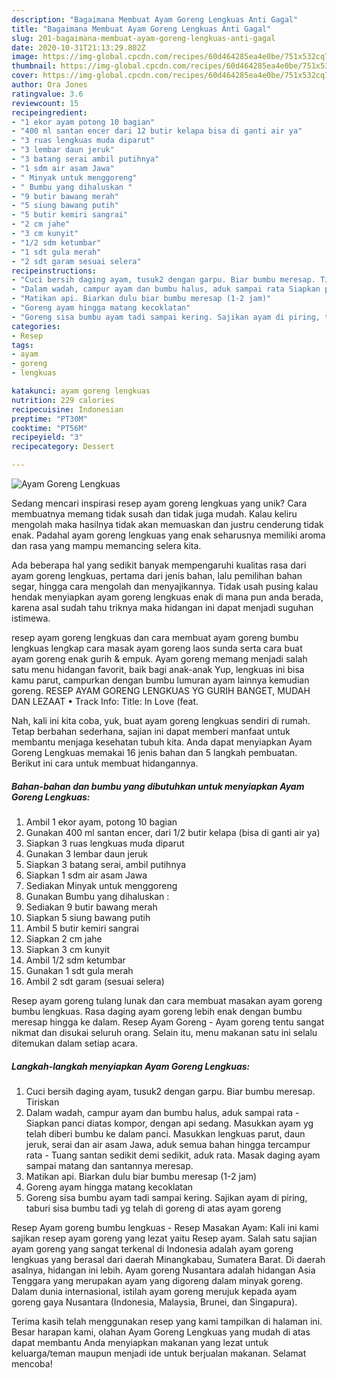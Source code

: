 ```yaml
---
description: "Bagaimana Membuat Ayam Goreng Lengkuas Anti Gagal"
title: "Bagaimana Membuat Ayam Goreng Lengkuas Anti Gagal"
slug: 201-bagaimana-membuat-ayam-goreng-lengkuas-anti-gagal
date: 2020-10-31T21:13:29.802Z
image: https://img-global.cpcdn.com/recipes/60d464285ea4e0be/751x532cq70/ayam-goreng-lengkuas-foto-resep-utama.jpg
thumbnail: https://img-global.cpcdn.com/recipes/60d464285ea4e0be/751x532cq70/ayam-goreng-lengkuas-foto-resep-utama.jpg
cover: https://img-global.cpcdn.com/recipes/60d464285ea4e0be/751x532cq70/ayam-goreng-lengkuas-foto-resep-utama.jpg
author: Ora Jones
ratingvalue: 3.6
reviewcount: 15
recipeingredient:
- "1 ekor ayam potong 10 bagian"
- "400 ml santan encer dari 12 butir kelapa bisa di ganti air ya"
- "3 ruas lengkuas muda diparut"
- "3 lembar daun jeruk"
- "3 batang serai ambil putihnya"
- "1 sdm air asam Jawa"
- " Minyak untuk menggoreng"
- " Bumbu yang dihaluskan "
- "9 butir bawang merah"
- "5 siung bawang putih"
- "5 butir kemiri sangrai"
- "2 cm jahe"
- "3 cm kunyit"
- "1/2 sdm ketumbar"
- "1 sdt gula merah"
- "2 sdt garam sesuai selera"
recipeinstructions:
- "Cuci bersih daging ayam, tusuk2 dengan garpu. Biar bumbu meresap. Tiriskan"
- "Dalam wadah, campur ayam dan bumbu halus, aduk sampai rata Siapkan panci diatas kompor, dengan api sedang. Masukkan ayam yg telah diberi bumbu ke dalam panci. Masukkan lengkuas parut, daun jeruk, serai dan air asam Jawa, aduk semua bahan hingga tercampur rata Tuang santan sedikit demi sedikit, aduk rata. Masak daging ayam sampai matang dan santannya meresap."
- "Matikan api. Biarkan dulu biar bumbu meresap (1-2 jam)"
- "Goreng ayam hingga matang kecoklatan"
- "Goreng sisa bumbu ayam tadi sampai kering. Sajikan ayam di piring, taburi sisa bumbu tadi yg telah di goreng di atas ayam goreng"
categories:
- Resep
tags:
- ayam
- goreng
- lengkuas

katakunci: ayam goreng lengkuas 
nutrition: 229 calories
recipecuisine: Indonesian
preptime: "PT30M"
cooktime: "PT56M"
recipeyield: "3"
recipecategory: Dessert

---
```



![Ayam Goreng Lengkuas](https://img-global.cpcdn.com/recipes/60d464285ea4e0be/751x532cq70/ayam-goreng-lengkuas-foto-resep-utama.jpg)

Sedang mencari inspirasi resep ayam goreng lengkuas yang unik? Cara membuatnya memang tidak susah dan tidak juga mudah. Kalau keliru mengolah maka hasilnya tidak akan memuaskan dan justru cenderung tidak enak. Padahal ayam goreng lengkuas yang enak seharusnya memiliki aroma dan rasa yang mampu memancing selera kita.

Ada beberapa hal yang sedikit banyak mempengaruhi kualitas rasa dari ayam goreng lengkuas, pertama dari jenis bahan, lalu pemilihan bahan segar, hingga cara mengolah dan menyajikannya. Tidak usah pusing kalau hendak menyiapkan ayam goreng lengkuas enak di mana pun anda berada, karena asal sudah tahu triknya maka hidangan ini dapat menjadi suguhan istimewa.

resep ayam goreng lengkuas dan cara membuat ayam goreng bumbu lengkuas lengkap cara masak ayam goreng laos sunda serta cara buat ayam goreng enak gurih &amp; empuk. Ayam goreng memang menjadi salah satu menu hidangan favorit, baik bagi anak-anak Yup, lengkuas ini bisa kamu parut, campurkan dengan bumbu lumuran ayam lainnya kemudian goreng. RESEP AYAM GORENG LENGKUAS YG GURIH BANGET, MUDAH DAN LEZAAT • Track Info: Title: In Love (feat.


Nah, kali ini kita coba, yuk, buat ayam goreng lengkuas sendiri di rumah. Tetap berbahan sederhana, sajian ini dapat memberi manfaat untuk membantu menjaga kesehatan tubuh kita. Anda dapat menyiapkan Ayam Goreng Lengkuas memakai 16 jenis bahan dan 5 langkah pembuatan. Berikut ini cara untuk membuat hidangannya.

<!--inarticleads1-->

##### Bahan-bahan dan bumbu yang dibutuhkan untuk menyiapkan Ayam Goreng Lengkuas:

1. Ambil 1 ekor ayam, potong 10 bagian
1. Gunakan 400 ml santan encer, dari 1/2 butir kelapa (bisa di ganti air ya)
1. Siapkan 3 ruas lengkuas muda diparut
1. Gunakan 3 lembar daun jeruk
1. Siapkan 3 batang serai, ambil putihnya
1. Siapkan 1 sdm air asam Jawa
1. Sediakan  Minyak untuk menggoreng
1. Gunakan  Bumbu yang dihaluskan :
1. Sediakan 9 butir bawang merah
1. Siapkan 5 siung bawang putih
1. Ambil 5 butir kemiri sangrai
1. Siapkan 2 cm jahe
1. Siapkan 3 cm kunyit
1. Ambil 1/2 sdm ketumbar
1. Gunakan 1 sdt gula merah
1. Ambil 2 sdt garam (sesuai selera)


Resep ayam goreng tulang lunak dan cara membuat masakan ayam goreng bumbu lengkuas. Rasa daging ayam goreng lebih enak dengan bumbu meresap hingga ke dalam. Resep Ayam Goreng - Ayam goreng tentu sangat nikmat dan disukai seluruh orang. Selain itu, menu makanan satu ini selalu ditemukan dalam setiap acara. 

<!--inarticleads2-->

##### Langkah-langkah menyiapkan Ayam Goreng Lengkuas:

1. Cuci bersih daging ayam, tusuk2 dengan garpu. Biar bumbu meresap. Tiriskan
1. Dalam wadah, campur ayam dan bumbu halus, aduk sampai rata - Siapkan panci diatas kompor, dengan api sedang. Masukkan ayam yg telah diberi bumbu ke dalam panci. Masukkan lengkuas parut, daun jeruk, serai dan air asam Jawa, aduk semua bahan hingga tercampur rata - Tuang santan sedikit demi sedikit, aduk rata. Masak daging ayam sampai matang dan santannya meresap.
1. Matikan api. Biarkan dulu biar bumbu meresap (1-2 jam)
1. Goreng ayam hingga matang kecoklatan
1. Goreng sisa bumbu ayam tadi sampai kering. Sajikan ayam di piring, taburi sisa bumbu tadi yg telah di goreng di atas ayam goreng


Resep Ayam goreng bumbu lengkuas - Resep Masakan Ayam: Kali ini kami sajikan resep ayam goreng yang lezat yaitu Resep ayam. Salah satu sajian ayam goreng yang sangat terkenal di Indonesia adalah ayam goreng lengkuas yang berasal dari daerah Minangkabau, Sumatera Barat. Di daerah asalnya, hidangan ini lebih. Ayam goreng Nusantara adalah hidangan Asia Tenggara yang merupakan ayam yang digoreng dalam minyak goreng. Dalam dunia internasional, istilah ayam goreng merujuk kepada ayam goreng gaya Nusantara (Indonesia, Malaysia, Brunei, dan Singapura). 

Terima kasih telah menggunakan resep yang kami tampilkan di halaman ini. Besar harapan kami, olahan Ayam Goreng Lengkuas yang mudah di atas dapat membantu Anda menyiapkan makanan yang lezat untuk keluarga/teman maupun menjadi ide untuk berjualan makanan. Selamat mencoba!
